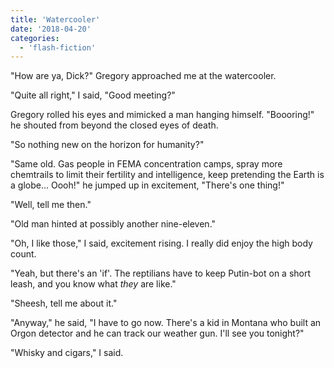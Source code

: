 ```yaml
---
title: 'Watercooler'
date: '2018-04-20'
categories:
  - 'flash-fiction'
---
```


"How are ya, Dick?" Gregory approached me at the watercooler.

"Quite all right," I said, "Good meeting?"

Gregory rolled his eyes and mimicked a man hanging himself. "Boooring!" he
shouted from beyond the closed eyes of death.

"So nothing new on the horizon for humanity?"

"Same old. Gas people in FEMA concentration camps, spray more chemtrails to
limit their fertility and intelligence, keep pretending the Earth is a globe...
Oooh!" he jumped up in excitement, "There's one thing!"

"Well, tell me then."

"Old man hinted at possibly another nine-eleven."

"Oh, I like those," I said, excitement rising. I really did enjoy the high body
count.

"Yeah, but there's an 'if'. The reptilians have to keep Putin-bot on a short
leash, and you know what _they_ are like."

"Sheesh, tell me about it."

"Anyway," he said, "I have to go now. There's a kid in Montana who built an
Orgon detector and he can track our weather gun. I'll see you tonight?"

"Whisky and cigars," I said.
